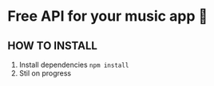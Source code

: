 # Free API for your music app :musical_score:

## HOW TO INSTALL

1.  Install dependencies
    `npm install`
2.  Stil on progress
